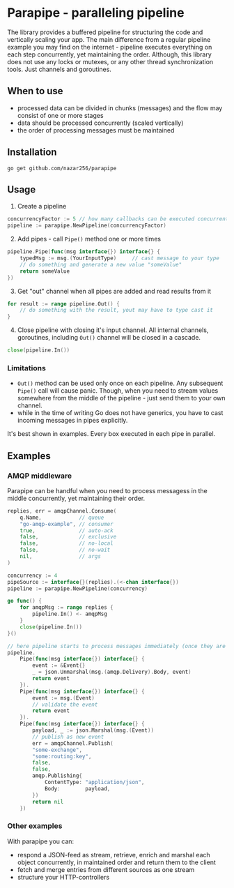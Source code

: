 Parapipe - paralleling pipeline
===============================

The library provides a buffered pipeline for structuring the code and vertically scaling your app. The main difference
from a regular pipeline example you may find on the internet - pipeline executes everything on each step concurrently,
yet maintaining the order. Although, this library does not use any locks or mutexes, or any other thread synchronization
tools. Just channels and goroutines.

When to use
-----------

* processed data can be divided in chunks (messages) and the flow may consist of one or more stages
* data should be processed concurrently (scaled vertically)
* the order of processing messages must be maintained

Installation
------------

```
go get github.com/nazar256/parapipe
```

Usage
-----

1. Create a pipeline

```go
concurrencyFactor := 5 // how many callbacks can be executed concurrently for each pipe
pipeline := parapipe.NewPipeline(concurrencyFactor)
```

2. Add pipes - call `Pipe()` method one or more times
```go
pipeline.Pipe(func(msg interface{}) interface{} {
    typedMsg := msg.(YourInputType)     // cast message to your type
    // do something and generate a new value "someValue"
    return someValue
})
   ```
3. Get "out" channel when all pipes are added and read results from it
```go
for result := range pipeline.Out() {
    // do something with the result, yout may have to type cast it
}
```
4. Close pipeline with closing it's input channel. All internal channels, goroutines, including `Out()` channel will be
   closed in a cascade.
```go
close(pipeline.In())
```   

### Limitations

* `Out()` method can be used only once on each pipeline. Any subsequent `Pipe()` call will cause panic. Though, when you
  need to stream values somewhere from the middle of the pipeline - just send them to your own channel.
* while in the time of writing Go does not have generics, you have to cast incoming messages in pipes explicitly.

It's best shown in examples. Every box executed in each pipe in parallel.

Examples
--------

### AMQP middleware

Parapipe can be handful when you need to process messagess in the middle concurrently, yet maintaining their order.

```go
replies, err = amqpChannel.Consume(
    q.Name,            // queue
    "go-amqp-example", // consumer
    true,              // auto-ack
    false,             // exclusive
    false,             // no-local
    false,             // no-wait
    nil,               // args
)

concurrency := 4
pipeSource := interface{}(replies).(<-chan interface{})
pipeline := parapipe.NewPipeline(concurrency)

go func() {
    for amqpMsg := range replies {
        pipeline.In() <- amqpMsg
    }
    close(pipeline.In())
}()

// here pipeline starts to process messages immediately (once they are sent above) even before "Out()" is called
pipeline.
    Pipe(func(msg interface{}) interface{} {
        event := &Event{}
        _ = json.Unmarshal(msg.(amqp.Delivery).Body, event)
        return event
    }).
    Pipe(func(msg interface{}) interface{} {
        event := msg.(Event)
        // validate the event
        return event
    }).
    Pipe(func(msg interface{}) interface{} {
        payload, _ := json.Marshal(msg.(Event))
        // publish as new event
        err = amqpChannel.Publish(
        "some-exchange",
        "some:routing:key",
        false,
        false,
        amqp.Publishing{
            ContentType: "application/json",
            Body:        payload,
        })
        return nil
    })
```

### Other examples

With parapipe you can:

  * respond a JSON-feed as stream, retrieve, enrich and marshal each object concurrently, in maintained order 
and return them to the client
  * fetch and merge entries from different sources as one stream
  * structure your HTTP-controllers
